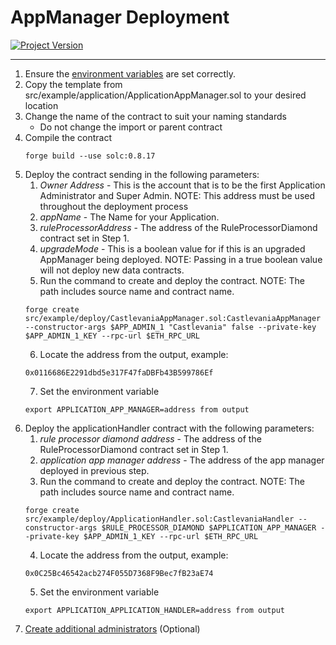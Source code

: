 # AppManager Deployment
[![Project Version][version-image]][version-url]

---

1. Ensure the [environment variables][environment-url] are set correctly.
2. Copy the template from src/example/application/ApplicationAppManager.sol to your desired location
3. Change the name of the contract to suit your naming standards
   - Do not change the import or parent contract
4. Compile the contract
   ````
   forge build --use solc:0.8.17

   ````
5. Deploy the contract sending in the following parameters:
    1. _Owner Address_ - This is the account that is to be the first Application Administrator and Super Admin. NOTE: This address must be used throughout the deployment process
    2. _appName_ - The Name for your Application. 
    3. _ruleProcessorAddress_ - The address of the RuleProcessorDiamond contract set in Step 1.
    4. _upgradeMode_ - This is a boolean value for if this is an upgraded AppManager being deployed. NOTE: Passing in a true boolean value will not deploy new data contracts. 
    5. Run the command to create and deploy the contract. NOTE: The path includes source name and contract name.
    ````
    forge create src/example/deploy/CastlevaniaAppManager.sol:CastlevaniaAppManager --constructor-args $APP_ADMIN_1 "Castlevania" false --private-key $APP_ADMIN_1_KEY --rpc-url $ETH_RPC_URL
    ````
    6. Locate the address from the output, example:
    ````
    0x0116686E2291dbd5e317F47faDBFb43B599786Ef
    ````
    7. Set the environment variable
    ````
    export APPLICATION_APP_MANAGER=address from output
    ````
6. Deploy the applicationHandler contract with the following parameters:
    1. _rule processor diamond address_ - The address of the RuleProcessorDiamond contract set in Step 1.
    2. _application app manager address_ - The address of the app manager deployed in previous step.
    3. Run the command to create and deploy the contract. NOTE: The path includes source name and contract name.
    ````
    forge create src/example/deploy/ApplicationHandler.sol:CastlevaniaHandler --constructor-args $RULE_PROCESSOR_DIAMOND $APPLICATION_APP_MANAGER --private-key $APP_ADMIN_1_KEY --rpc-url $ETH_RPC_URL
    ````
    4. Locate the address from the output, example:
    ````
    0x0C25Bc46542acb274F055D7368F9Bec7fB23aE74
    ````
    5. Set the environment variable
    ````
    export APPLICATION_APPLICATION_HANDLER=address from output
    ````
7. [Create additional administrators][createAdminRole-url] (Optional)
   


<!-- These are the body links -->
[createAdminRole-url]: ../permissions/ADMIN-CONFIG.md
[deploymentDirectory-url]: ./DEPLOYMENT-DIRECTORY.md
[environment-url]: ./SET-ENVIRONMENT.md



<!-- These are the header links -->
[version-image]: https://img.shields.io/badge/Version-1.1.0-brightgreen?style=for-the-badge&logo=appveyor
[version-url]: https://github.com/thrackle-io/Tron